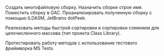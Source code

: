 Cоздать многофайловую сборку. Назначить сборке строе имя. Поместить сборку в GAC. 
Проанализировать полученную сборку с помощью ILDASM, JetBrains dotPeek.

Реализовать методы быстрой сортировки и сортировки слиянием для целочисленного массива (тип проекта Class Library).

Протестировать работу методов с использование тестового фреймворка MS Tests.

